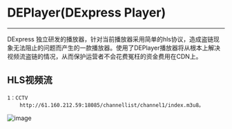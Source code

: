# DEPlayer(DExpress Player)

------

DExpress 独立研发的播放器，针对当前播放器采用简单的hls协议，造成盗链现象无法阻止的问题而产生的一款播放器。使用了DEPlayer播放器将从根本上解决视频流盗链的情况，从而保护运营者不会花费冤枉的资金费用在CDN上。


## HLS视频流
	
	1：CCTV
		http://61.160.212.59:18085/channellist/channel1/index.m3u8。
![image](https://github.com/DExpress-dev/DEPlayer/blob/main/Image/image.png)


